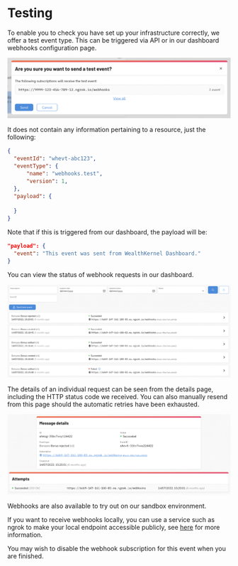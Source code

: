 # Testing

To enable you to check you have set up your infrastructure correctly, we offer a test event type. This can be triggered via API or in our dashboard webhooks configuration page.

  ![Send test event](../../assets/images/webhooks/Test-Event2.png)

It does not contain any information pertaining to a resource, just the following:

```json
{
  "eventId": "whevt-abc123",
  "eventType": {
      "name": "webhooks.test",
      "version": 1,
  },
  "payload": {
      
  }
}
```

Note that if this is triggered from our dashboard, the payload will be:

```json
"payload": {
  "event": "This event was sent from WealthKernel Dashboard."
}
```

You can view the status of webhook requests in our dashboard.

  ![Messages list](../../assets/images/webhooks/Webhook-Messages2.png)

The details of an individual request can be seen from the details page, including the HTTP status code we received. You can also manually resend from this page should the automatic retries have been exhausted.

  ![Message details](../../assets/images/webhooks/Webhook-Messages-Details2.png)

Webhooks are also available to try out on our sandbox environment.

If you want to receive webhooks locally, you can use a service such as ngrok to make your local endpoint accessible publicly, see [here](../webhooks/Receiving-Webhooks.md) for more information.

You may wish to disable the webhook subscription for this event when you are finished.
